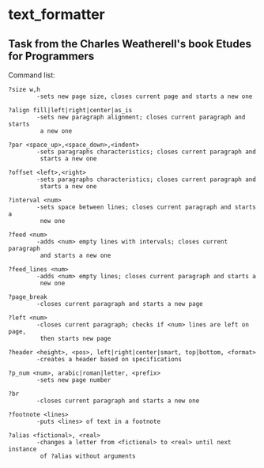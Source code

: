 # text_formatter
## Task from the Charles Weatherell's book Etudes for Programmers


Command list:

    ?size w,h
            -sets new page size, closes current page and starts a new one
    
    ?align fill|left|right|center|as_is
            -sets new paragraph alignment; closes current paragraph and starts 
             a new one

    ?par <space_up>,<space_down>,<indent>
            -sets paragraphs characteristics; closes current paragraph and
             starts a new one

    ?offset <left>,<right>
            -sets paragraphs characteristics; closes current paragraph and
             starts a new one

    ?interval <num>
            -sets space between lines; closes current paragraph and starts a
             new one

    ?feed <num>
            -adds <num> empty lines with intervals; closes current paragraph
             and starts a new one

    ?feed_lines <num>
            -adds <num> empty lines; closes current paragraph and starts a
             new one

    ?page_break
            -closes current paragraph and starts a new page

    ?left <num>
            -closes current paragraph; checks if <num> lines are left on page,
             then starts new page

    ?header <height>, <pos>, left|right|center|smart, top|bottom, <format>
            -creates a header based on specifications

    ?p_num <num>, arabic|roman|letter, <prefix>
            -sets new page number

    ?br
            -closes current paragraph and starts a new one

    ?footnote <lines>
            -puts <lines> of text in a footnote

    ?alias <fictional>, <real>
            -changes a letter from <fictional> to <real> until next instance
             of ?alias without arguments
    
